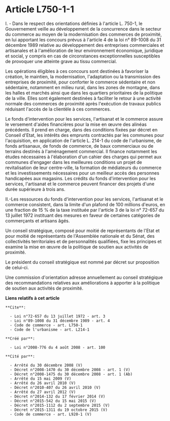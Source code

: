 # Article L750-1-1

I. - Dans le respect des orientations définies à l'article L. 750-1, le Gouvernement veille au développement de la
concurrence dans le secteur du commerce au moyen de la modernisation des commerces de proximité, en lui apportant les
concours prévus à l'article 4 de la loi n° 89-1008 du 31 décembre 1989 relative au développement des entreprises commerciales
et artisanales et à l'amélioration de leur environnement économique, juridique et social, y compris en cas de circonstances
exceptionnelles susceptibles de provoquer une atteinte grave au tissu commercial. 

Les opérations éligibles à ces concours sont destinées à favoriser la création, le maintien, la modernisation, l'adaptation
ou la transmission des entreprises de proximité, pour conforter le commerce sédentaire et non sédentaire, notamment en milieu
rural, dans les zones de montagne, dans les halles et marchés ainsi que dans les quartiers prioritaires de la politique de la
ville. Elles sont également destinées à faciliter le retour à une activité normale des commerces de proximité après
l'exécution de travaux publics réduisant l'accès de la clientèle à ces commerces. 

Le fonds d'intervention pour les services, l'artisanat et le commerce assure le versement d'aides financières pour la mise en
œuvre des alinéas précédents. Il prend en charge, dans des conditions fixées par décret en Conseil d'Etat, les intérêts des
emprunts contractés par les communes pour l'acquisition, en application de l'article L. 214-1 du code de l'urbanisme, de
fonds artisanaux, de fonds de commerce, de baux commerciaux ou de terrains destinés à l'aménagement commercial. Il finance
notamment les études nécessaires à l'élaboration d'un cahier des charges qui permet aux communes d'engager dans les
meilleures conditions un projet de revitalisation de leur centre-ville, la formation de médiateurs du commerce et les
investissements nécessaires pour un meilleur accès des personnes handicapées aux magasins. Les crédits du fonds
d'intervention pour les services, l'artisanat et le commerce peuvent financer des projets d'une durée supérieure à trois
ans. 

II.-Les ressources du fonds d'intervention pour les services, l'artisanat et le commerce consistent, dans la limite d'un
plafond de 100 millions d'euros, en une fraction de 15 % de la taxe instituée par l'article 3 de la loi n° 72-657 du 13
juillet 1972 instituant des mesures en faveur de certaines catégories de commerçants et artisans âgés. 

Un conseil stratégique, composé pour moitié de représentants de l'Etat et pour moitié de représentants de l'Assemblée
nationale et du Sénat, des collectivités territoriales et de personnalités qualifiées, fixe les principes et examine la mise
en œuvre de la politique de soutien aux activités de proximité. 

Le président du conseil stratégique est nommé par décret sur proposition de celui-ci. 

Une commission d'orientation adresse annuellement au conseil stratégique des recommandations relatives aux améliorations à
apporter à la politique de soutien aux activités de proximité.

**Liens relatifs à cet article**

	**Cite**:

	  - Loi n°72-657 du 13 juillet 1972 - art. 3
	  - Loi n°89-1008 du 31 décembre 1989 - art. 4
	  - Code de commerce - art. L750-1
	  - Code de l'urbanisme - art. L214-1

	**Créé par**:

	  - Loi n°2008-776 du 4 août 2008 - art. 100

	**Cité par**:

	  - Arrêté du 30 décembre 2008 (V)
	  - Décret n°2008-1470 du 30 décembre 2008 - art. 1 (V)
	  - Décret n°2008-1475 du 30 décembre 2008 - art. 1 (Ab)
	  - Arrêté du 15 mai 2009 (V)
	  - Arrêté du 26 avril 2010 (V)
	  - Décret n°2010-407 du 26 avril 2010 (V)
	  - Arrêté du 27 avril 2012 (V)
	  - Décret n°2014-132 du 17 février 2014 (V)
	  - Décret n°2015-542 du 15 mai 2015 (V)
	  - Décret n°2015-1112 du 2 septembre 2015 (V)
	  - Décret n°2015-1311 du 19 octobre 2015 (V)
	  - Code de commerce - art. L920-1 (V)
